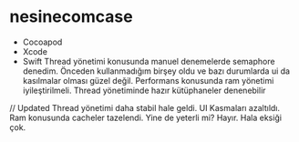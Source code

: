 # nesinecomcase
- Cocoapod
- Xcode
- Swift
Thread yönetimi konusunda manuel denemelerde semaphore denedim. Önceden kullanmadığım birşey oldu ve bazı durumlarda ui da kasılmalar olması güzel değil.
Performans konusunda ram yönetimi iyileştirilmeli. Thread yönetiminde hazır kütüphaneler denenebilir

// Updated
Thread yönetimi daha stabil hale geldi.
UI Kasmaları azaltıldı.
Ram konusunda cacheler tazelendi.
Yine de yeterli mi? Hayır. Hala eksiği çok. 
